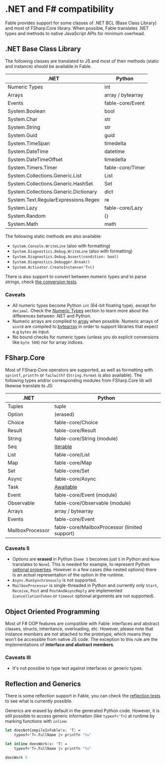 # .NET and F# compatibility

Fable provides support for some classes of .NET BCL (Base Class Library) and most of FSharp.Core library. When possible, Fable translates .NET types and methods to native JavaScript APIs for minimum overhead.

## .NET Base Class Library

The following classes are translated to JS and most of their methods (static and instance) should be available in Fable.

.NET                                  | Python
--------------------------------------|----------------------------
Numeric Types                         | int
Arrays                                | array / bytearray
Events                                | fable-core/Event
System.Boolean                        | bool
System.Char                           | str
System.String                         | str
System.Guid                           | guid
System.TimeSpan                       | timedelta
System.DateTime                       | datetime
System.DateTimeOffset                 | timedelta
System.Timers.Timer                   | fable-core/Timer
System.Collections.Generic.List       | List
System.Collections.Generic.HashSet    | Set
System.Collections.Generic.Dictionary | dict
System.Text.RegularExpressions.Regex  | re
System.Lazy                           | fable-core/Lazy
System.Random                         | {}
System.Math                           | math

The following static methods are also available:

- `System.Console.WriteLine` (also with formatting)
- `System.Diagnostics.Debug.WriteLine` (also with formatting)
- `System.Diagnostics.Debug.Assert(condition: bool)`
- `System.Diagnostics.Debugger.Break()`
- `System.Activator.CreateInstance<'T>()`

There is also support to convert between numeric types and to parse
strings, check [the conversion
tests](https://github.com/fable-compiler/Fable/blob/master/tests/Main/ConvertTests.fs).

### Caveats

- All numeric types become Python `int` (64-bit floating type), except for `decimal`. Check the [Numeric
  Types](numbers.md) section to learn more about the differences between .NET and Python.
- Numeric arrays are compiled to [array](https://docs.python.org/3/library/array.html) when possible. Numeric arrays of
  `uint8` are compiled to [bytearray](https://docs.python.org/3/library/array.html#bytearrays) in order to support
  libraries that expect e.g `bytes` as input.
- No bound checks for numeric types (unless you do explicit conversions like `byte 500`) nor for array indices.

## FSharp.Core

Most of FSharp.Core operators are supported, as well as formatting with `sprintf`, `printfn` or `failwithf`
(`String.Format` is also available). The following types and/or corresponding modules from FSharp.Core lib will likewise
translate to JS:

.NET              | Python
------------------|----------------------------------------------------------
Tuples            | tuple
Option            | (erased)
Choice            | fable-core/Choice
Result            | fable-core/Result
String            | fable-core/String (module)
Seq               | [Iterable](ttps://docs.python.org/3/library/collections.abc.html#collections.abc.Iterable)
List              | fable-core/List
Map               | fable-core/Map
Set               | fable-core/Set
Async             | fable-core/Async
Task              | [Awaitable](https://docs.python.org/3/library/asyncio-task.html#awaitables)
Event             | fable-core/Event (module)
Observable        | fable-core/Observable (module)
Arrays            | array / bytearray
Events            | fable-core/Event
MailboxProcessor  | fable-core/MailboxProcessor (limited support)

### Caveats II

- Options are **erased** in Python (`Some 5` becomes just `5` in Python and `None` translates to `None`). This is needed
  for example, to represent Python [optional properties](https://docs.python.org/3/library/typing.html#typing.Optional).
  However in a few cases (like nested options) there is an actual representation of the option in the runtime.
- `Async.RunSynchronously` is not supported.
- `MailboxProcessor` is single-threaded in Python and currently only `Start`, `Receive`, `Post` and `PostAndAsyncReply`
  are implemented (`cancellationToken` or `timeout` optional arguments are not supported).

## Object Oriented Programming

Most of F# OOP features are compatible with Fable: interfaces and abstract classes, structs, inheritance, overloading,
etc. However, please note that instance members are not attached to the prototype, which means they won't be accessible
from native JS code. The exception to this rule are the implementations of **interface and abstract members**.

### Caveats III

- It's not possible to type test against interfaces or generic types.

## Reflection and Generics

There is some reflection support in Fable, you can check the [reflection tests](https://github.com/fable-compiler/Fable/blob/master/tests/Main/ReflectionTests.fs) to see what is currently possible.

Generics are erased by default in the generated Python code. However, it is still possible to access generic information
(like `typeof<'T>`) at runtime by marking functions with `inline`:

```fsharp
let doesNotCompileInFable(x: 'T) =
    typeof<'T>.FullName |> printfn "%s"

let inline doesWork(x: 'T) =
    typeof<'T>.FullName |> printfn "%s"

doesWork 5
```
